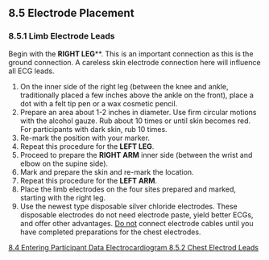 ## 8.5 Electrode Placement

### 8.5.1 Limb Electrode Leads

Begin with the **RIGHT LEG****. This is an important connection as this is the ground connection. A careless skin electrode connection here will influence all ECG leads.

1. On the inner side of the right leg (between the knee and ankle, traditionally placed a few inches above the ankle on the front), place a dot with a felt tip pen or a wax cosmetic pencil.
2. Prepare an area about 1-2 inches in diameter. Use firm circular motions with the alcohol gauze. Rub about 10 times or until skin becomes red. For participants with dark skin, rub 10 times.
3. Re-mark the position with your marker.
4. Repeat this procedure for the **LEFT LEG**.
5. Proceed to prepare the **RIGHT ARM** inner side (between the wrist and elbow on the supine side).
6. Mark and prepare the skin and re-mark the location.
7. Repeat this procedure for the **LEFT ARM**.
8. Place the limb electrodes on the four sites prepared and marked, starting with the right leg.
9. Use the newest type disposable silver chloride electrodes. These disposable electrodes do not need electrode paste, yield better ECGs, and offer other advantages. <u>Do not</u> connect electrode cables until you have completed preparations for the chest electrodes.


<div class="center">
<div class="btn-group">
  <a href=":pages_path:/manuals/electrocardiogram/8-04-entering-ppt-data.md" class="btn btn-default">
    <span class="glyphicon glyphicon-chevron-left"></span>
    8.4 Entering Participant Data
  </a>

  <a href=":pages_path:/manuals/electrocardiogram" class="btn btn-default">
    <span class="glyphicon glyphicon-chevron-up"></span>
    Electrocardiogram
  </a>

  <a href=":pages_path:/manuals/electrocardiogram/8-05-02-01-electrodes-v1-v2.md" class="btn btn-success">
    8.5.2 Chest Electrod Leads
    <span class="glyphicon glyphicon-chevron-right"></span>
  </a>
</div>
</div>
